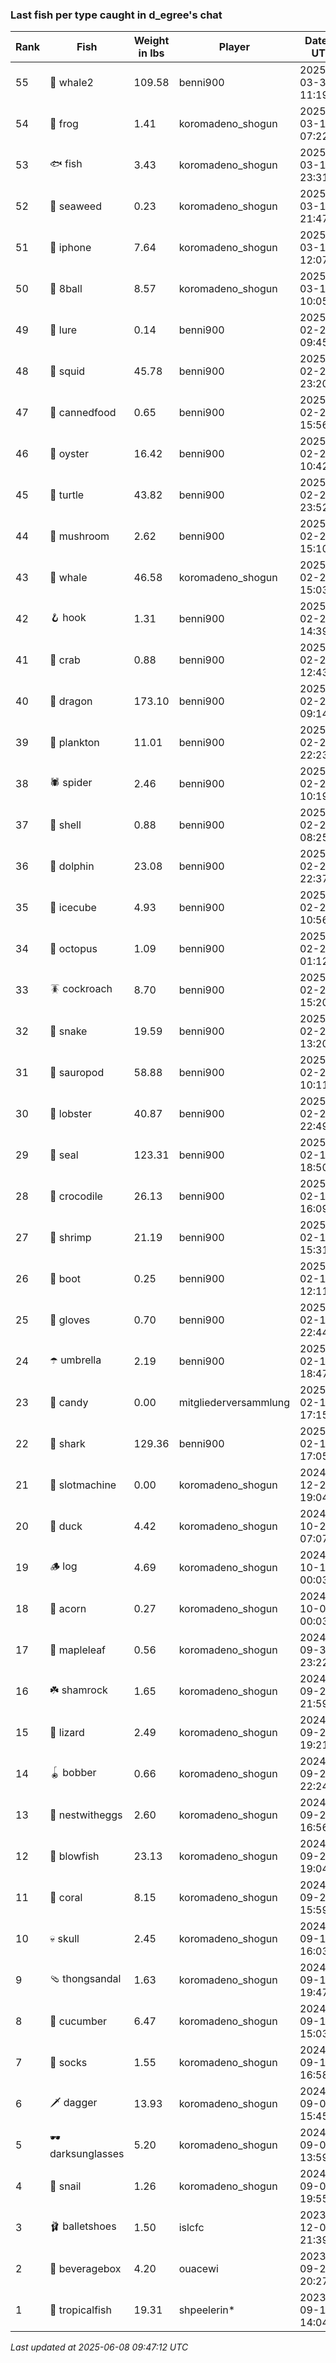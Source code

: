 ### Last fish per type caught in d_egree's chat
| Rank | Fish | Weight in lbs | Player | Date in UTC |
|------|--------|-----------|---------|------|
| 55  | 🐋 whale2 | 109.58 | benni900 | 2025-03-30 11:19:45 |
| 54  | 🐸 frog | 1.41 | koromadeno_shogun | 2025-03-14 07:22:13 |
| 53  | 🐟 fish | 3.43 | koromadeno_shogun | 2025-03-13 23:31:58 |
| 52  | 🌿 seaweed | 0.23 | koromadeno_shogun | 2025-03-13 21:47:19 |
| 51  | 📱 iphone | 7.64 | koromadeno_shogun | 2025-03-13 12:07:24 |
| 50  | 🎱 8ball | 8.57 | koromadeno_shogun | 2025-03-13 10:05:29 |
| 49  | 🎏 lure | 0.14 | benni900 | 2025-02-28 09:45:42 |
| 48  | 🦑 squid | 45.78 | benni900 | 2025-02-26 23:20:12 |
| 47  | 🥫 cannedfood | 0.65 | benni900 | 2025-02-26 15:56:27 |
| 46  | 🦪 oyster | 16.42 | benni900 | 2025-02-26 10:42:25 |
| 45  | 🐢 turtle | 43.82 | benni900 | 2025-02-25 23:52:45 |
| 44  | 🍄 mushroom | 2.62 | benni900 | 2025-02-24 15:10:12 |
| 43  | 🐳 whale | 46.58 | koromadeno_shogun | 2025-02-24 15:03:30 |
| 42  | 🪝 hook | 1.31 | benni900 | 2025-02-24 14:39:44 |
| 41  | 🦀 crab | 0.88 | benni900 | 2025-02-24 12:43:12 |
| 40  | 🐉 dragon | 173.10 | benni900 | 2025-02-24 09:14:48 |
| 39  | 🦠 plankton | 11.01 | benni900 | 2025-02-23 22:23:29 |
| 38  | 🕷️ spider | 2.46 | benni900 | 2025-02-23 10:19:17 |
| 37  | 🐚 shell | 0.88 | benni900 | 2025-02-23 08:25:04 |
| 36  | 🐬 dolphin | 23.08 | benni900 | 2025-02-22 22:37:21 |
| 35  | 🧊 icecube | 4.93 | benni900 | 2025-02-22 10:56:01 |
| 34  | 🐙 octopus | 1.09 | benni900 | 2025-02-22 01:12:02 |
| 33  | 🪳 cockroach | 8.70 | benni900 | 2025-02-21 15:20:20 |
| 32  | 🐍 snake | 19.59 | benni900 | 2025-02-21 13:20:09 |
| 31  | 🦕 sauropod | 58.88 | benni900 | 2025-02-21 10:11:36 |
| 30  | 🦞 lobster | 40.87 | benni900 | 2025-02-20 22:49:55 |
| 29  | 🦭 seal | 123.31 | benni900 | 2025-02-19 18:50:23 |
| 28  | 🐊 crocodile | 26.13 | benni900 | 2025-02-18 16:09:25 |
| 27  | 🦐 shrimp | 21.19 | benni900 | 2025-02-17 15:31:00 |
| 26  | 👢 boot | 0.25 | benni900 | 2025-02-16 12:11:25 |
| 25  | 🧤 gloves | 0.70 | benni900 | 2025-02-15 22:44:26 |
| 24  | ☂️ umbrella | 2.19 | benni900 | 2025-02-15 18:47:16 |
| 23  | 🍬 candy | 0.00 | mitgliederversammlung | 2025-02-15 17:15:16 |
| 22  | 🦈 shark | 129.36 | benni900 | 2025-02-15 17:05:41 |
| 21  | 🎰 slotmachine | 0.00 | koromadeno_shogun | 2024-12-25 19:04:19 |
| 20  | 🦆 duck | 4.42 | koromadeno_shogun | 2024-10-26 07:07:16 |
| 19  | 🪵 log | 4.69 | koromadeno_shogun | 2024-10-18 00:03:02 |
| 18  | 🌰 acorn | 0.27 | koromadeno_shogun | 2024-10-01 00:03:29 |
| 17  | 🍁 mapleleaf | 0.56 | koromadeno_shogun | 2024-09-30 23:22:41 |
| 16  | ☘️ shamrock | 1.65 | koromadeno_shogun | 2024-09-29 21:59:37 |
| 15  | 🦎 lizard | 2.49 | koromadeno_shogun | 2024-09-29 19:21:37 |
| 14  | 🪀 bobber | 0.66 | koromadeno_shogun | 2024-09-26 22:24:15 |
| 13  | 🪺 nestwitheggs | 2.60 | koromadeno_shogun | 2024-09-26 16:56:22 |
| 12  | 🐡 blowfish | 23.13 | koromadeno_shogun | 2024-09-21 19:04:29 |
| 11  | 🪸 coral | 8.15 | koromadeno_shogun | 2024-09-21 15:59:09 |
| 10  | 💀 skull | 2.45 | koromadeno_shogun | 2024-09-18 16:03:12 |
| 9  | 🩴 thongsandal | 1.63 | koromadeno_shogun | 2024-09-16 19:47:21 |
| 8  | 🥒 cucumber | 6.47 | koromadeno_shogun | 2024-09-15 15:03:32 |
| 7  | 🧦 socks | 1.55 | koromadeno_shogun | 2024-09-14 16:58:29 |
| 6  | 🗡️ dagger | 13.93 | koromadeno_shogun | 2024-09-09 15:45:49 |
| 5  | 🕶️ darksunglasses | 5.20 | koromadeno_shogun | 2024-09-05 13:59:53 |
| 4  | 🐌 snail | 1.26 | koromadeno_shogun | 2024-09-02 19:55:10 |
| 3  | 🩰 balletshoes | 1.50 | islcfc | 2023-12-07 21:39:35 |
| 2  | 🧃 beveragebox | 4.20 | ouacewi | 2023-09-26 20:27:31 |
| 1  | 🐠 tropicalfish | 19.31 | shpeelerin* | 2023-09-11 14:04:53 |

_Last updated at 2025-06-08 09:47:12 UTC_